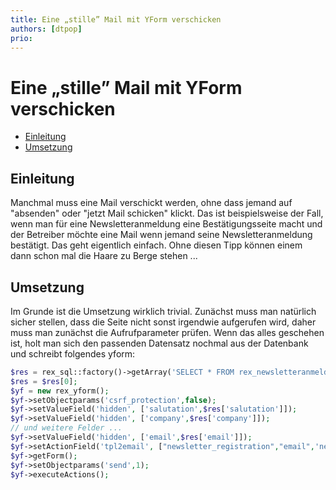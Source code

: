 ```yaml
---
title: Eine „stille” Mail mit YForm verschicken
authors: [dtpop]
prio:
---
```


# Eine „stille” Mail mit YForm verschicken

- [Einleitung](#einleitung)
- [Umsetzung](#umsetzung)

<a name="einleitung"></a>
## Einleitung

Manchmal muss eine Mail verschickt werden, ohne dass jemand auf "absenden" oder "jetzt Mail schicken" klickt. Das ist beispielsweise der Fall, wenn man für eine Newsletteranmeldung eine Bestätigungsseite macht und der Betreiber möchte eine Mail wenn jemand seine Newsletteranmeldung bestätigt. Das geht eigentlich einfach. Ohne diesen Tipp können einem dann schon mal die Haare zu Berge stehen ...

<a name="umsetzung"></a>
## Umsetzung

Im Grunde ist die Umsetzung wirklich trivial. Zunächst muss man natürlich sicher stellen, dass die Seite nicht sonst irgendwie aufgerufen wird, daher muss man zunächst die Aufrufparameter prüfen. Wenn das alles geschehen ist, holt man sich den passenden Datensatz nochmal aus der Datenbank und schreibt folgendes yform:

```php
$res = rex_sql::factory()->getArray('SELECT * FROM rex_newsletteranmeldungen WHERE email = :email AND `key` = :key',['email'=>rex_get('email'),'key'=>rex_get('key')]);
$res = $res[0];
$yf = new rex_yform();
$yf->setObjectparams('csrf_protection',false);
$yf->setValueField('hidden', ['salutation',$res['salutation']]);
$yf->setValueField('hidden', ['company',$res['company']]);
// und weitere Felder ...
$yf->setValueField('hidden', ['email',$res['email']]);
$yf->setActionField('tpl2email', ["newsletter_registration","email",'newsletteranmeldungen@deinkun.de']);            
$yf->getForm();
$yf->setObjectparams('send',1);
$yf->executeActions();
```
